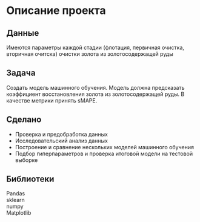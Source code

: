 # Описание проекта
## Данные
Имеются параметры каждой стадии (флотация, первичная очистка, вторичная очитска) очистки золота из золотосодержащей руды
## Задача
Создать модель машинного обучения. Модель должна предсказать коэффициент восстановления золота из золотосодержащей руды. В качестве метрики принять sMAPE.
## Сделано
- Проверка и предобработка данных
- Исследовательский анализ данных
- Построение и сравнение нескольких моделей машинного обучения
- Подбор гиперпараметров и проверка итоговой модели на тестовой выборке
## Библиотеки
Pandas  
sklearn  
numpy  
Matplotlib
